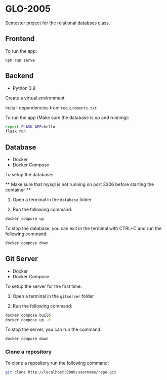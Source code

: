 # GLO-2005
Semester project for the relational databses class.

## Frontend

To run the app:

`npm run serve`

## Backend

- Python 3.9

Create a virtual environment

Install dependencies from `requirements.txt`

To run the app (Make sure the database is up and running):
```bash
export FLASK_APP=hello
flask run
```

## Database

- Docker
- Docker Compose

To setup the database:

** Make sure that mysql is not running on port 3306 before starting the container **

1) Open a terminal in the `database` folder

2) Run the following command:
```bash
docker compose up
```

To stop the database, you can exit in the terminal with CTRL+C and run the following command:
```bash
docker compose down
```

## Git Server

- Docker
- Docker Compose

To setup the server for the first time:

1) Open a terminal in the `gitserver` folder

2) Run the following command:
```bash
docker compose build
docker compose up -d
```

To stop the server, you can run the command:
```bash
docker compose down
```

### Clone a repository
To clone a repository run the following command:
```bash
git clone http://localhost:8000/username/repo.git
```
